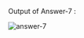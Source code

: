 Output of Answer-7 :

![answer-7](https://github.com/A-N-U-S-I-N/Assignment-2/assets/144716175/fa7fc858-2d7b-4143-82b0-62beb68e188e)
